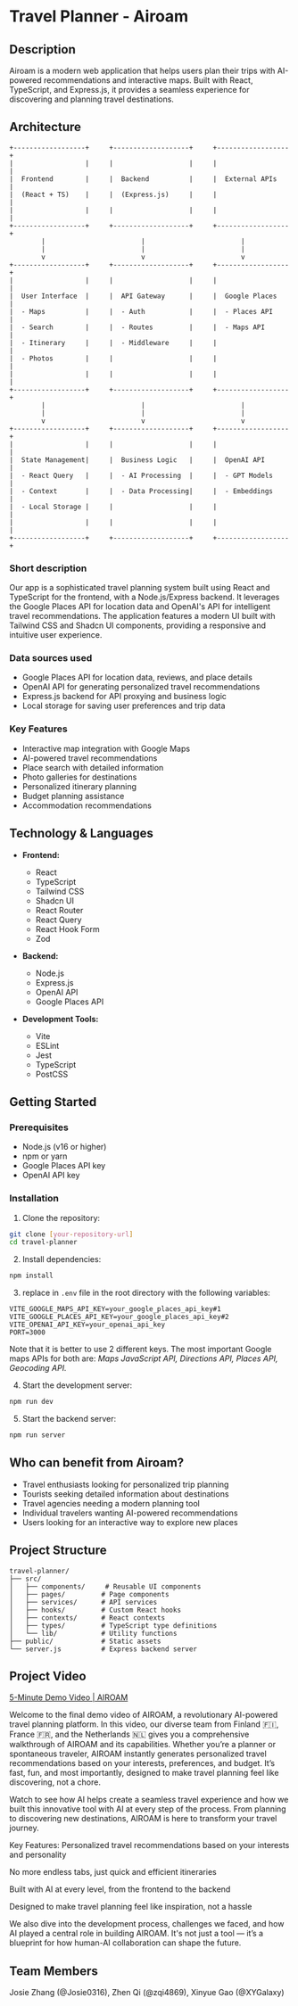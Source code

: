 # Travel Planner - Airoam

## Description
Airoam is a modern web application that helps users plan their trips with AI-powered recommendations and interactive maps. Built with React, TypeScript, and Express.js, it provides a seamless experience for discovering and planning travel destinations.

## Architecture
```ascii
+------------------+     +-------------------+     +------------------+
|                  |     |                   |     |                  |
|  Frontend        |     |  Backend          |     |  External APIs   |
|  (React + TS)    |     |  (Express.js)     |     |                  |
|                  |     |                   |     |                  |
+------------------+     +-------------------+     +------------------+
        |                        |                        |
        |                        |                        |
        v                        v                        v
+------------------+     +-------------------+     +------------------+
|                  |     |                   |     |                  |
|  User Interface  |     |  API Gateway      |     |  Google Places   |
|  - Maps          |     |  - Auth           |     |  - Places API    |
|  - Search        |     |  - Routes         |     |  - Maps API      |
|  - Itinerary     |     |  - Middleware     |     |                  |
|  - Photos        |     |                   |     |                  |
|                  |     |                   |     |                  |
+------------------+     +-------------------+     +------------------+
        |                        |                        |
        |                        |                        |
        v                        v                        v
+------------------+     +-------------------+     +------------------+
|                  |     |                   |     |                  |
|  State Management|     |  Business Logic   |     |  OpenAI API      |
|  - React Query   |     |  - AI Processing  |     |  - GPT Models    |
|  - Context       |     |  - Data Processing|     |  - Embeddings    |
|  - Local Storage |     |                   |     |                  |
|                  |     |                   |     |                  |
+------------------+     +-------------------+     +------------------+
```


### Short description
Our app is a sophisticated travel planning system built using React and TypeScript for the frontend, with a Node.js/Express backend. It leverages the Google Places API for location data and OpenAI's API for intelligent travel recommendations. The application features a modern UI built with Tailwind CSS and Shadcn UI components, providing a responsive and intuitive user experience.

### Data sources used
- Google Places API for location data, reviews, and place details
- OpenAI API for generating personalized travel recommendations
- Express.js backend for API proxying and business logic
- Local storage for saving user preferences and trip data

### Key Features
- Interactive map integration with Google Maps
- AI-powered travel recommendations
- Place search with detailed information
- Photo galleries for destinations
- Personalized itinerary planning
- Budget planning assistance
- Accommodation recommendations

## Technology & Languages

- **Frontend:**
  - React
  - TypeScript
  - Tailwind CSS
  - Shadcn UI
  - React Router
  - React Query
  - React Hook Form
  - Zod

- **Backend:**
  - Node.js
  - Express.js
  - OpenAI API
  - Google Places API

- **Development Tools:**
  - Vite
  - ESLint
  - Jest
  - TypeScript
  - PostCSS

## Getting Started

### Prerequisites
- Node.js (v16 or higher)
- npm or yarn
- Google Places API key
- OpenAI API key

### Installation

1. Clone the repository:
```bash
git clone [your-repository-url]
cd travel-planner
```

2. Install dependencies:
```bash
npm install
```

3. replace in `.env` file in the root directory with the following variables:
```
VITE_GOOGLE_MAPS_API_KEY=your_google_places_api_key#1
VITE_GOOGLE_PLACES_API_KEY=your_google_places_api_key#2
VITE_OPENAI_API_KEY=your_openai_api_key
PORT=3000
```
Note that it is better to use 2 different keys. The most important Google maps APIs for both are: *Maps JavaScript API, Directions API, Places API, Geocoding API.*

4. Start the development server:
```bash
npm run dev
```

5. Start the backend server:
```bash
npm run server
```

## Who can benefit from Airoam?
- Travel enthusiasts looking for personalized trip planning
- Tourists seeking detailed information about destinations
- Travel agencies needing a modern planning tool
- Individual travelers wanting AI-powered recommendations
- Users looking for an interactive way to explore new places

## Project Structure
```
travel-planner/
├── src/
│   ├── components/     # Reusable UI components
│   ├── pages/         # Page components
│   ├── services/      # API services
│   ├── hooks/         # Custom React hooks
│   ├── contexts/      # React contexts
│   ├── types/         # TypeScript type definitions
│   └── lib/           # Utility functions
├── public/            # Static assets
└── server.js          # Express backend server
```

## Project Video
[5-Minute Demo Video | AIROAM](https://www.youtube.com/watch?v=7JBjwC4-oGs)

Welcome to the final demo video of AIROAM, a revolutionary AI-powered travel planning platform. In this video, our diverse team from Finland 🇫🇮, France 🇫🇷, and the Netherlands 🇳🇱 gives you a comprehensive walkthrough of AIROAM and its capabilities. Whether you’re a planner or spontaneous traveler, AIROAM instantly generates personalized travel recommendations based on your interests, preferences, and budget. It’s fast, fun, and most importantly, designed to make travel planning feel like discovering, not a chore.

Watch to see how AI helps create a seamless travel experience and how we built this innovative tool with AI at every step of the process. From planning to discovering new destinations, AIROAM is here to transform your travel journey.

Key Features:
Personalized travel recommendations based on your interests and personality

No more endless tabs, just quick and efficient itineraries

Built with AI at every level, from the frontend to the backend

Designed to make travel planning feel like inspiration, not a hassle

We also dive into the development process, challenges we faced, and how AI played a central role in building AIROAM. It's not just a tool — it’s a blueprint for how human-AI collaboration can shape the future.

## Team Members
Josie Zhang (@Josie0316), Zhen Qi (@zqi4869), Xinyue Gao (@XYGalaxy)
